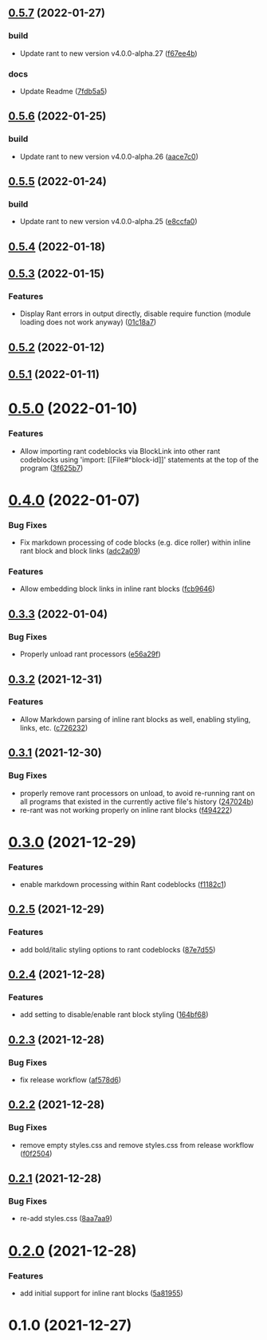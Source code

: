 ## [0.5.7](https://github.com/lanice/obsidian-rant/compare/0.5.6...0.5.7) (2022-01-27)


### build

* Update rant to new version v4.0.0-alpha.27 ([f67ee4b](https://github.com/lanice/obsidian-rant/commit/f67ee4b9cffe79fefac4f7b8b0adc579184bf83b))

### docs

* Update Readme ([7fdb5a5](https://github.com/lanice/obsidian-rant/commit/7fdb5a54f45eb79a7c370dfc5c86829b6a40e806))



## [0.5.6](https://github.com/lanice/obsidian-rant/compare/0.5.5...0.5.6) (2022-01-25)


### build

* Update rant to new version v4.0.0-alpha.26 ([aace7c0](https://github.com/lanice/obsidian-rant/commit/aace7c0a28acbbbdab8237e4f74b44de02713d21))



## [0.5.5](https://github.com/lanice/obsidian-rant/compare/0.5.4...0.5.5) (2022-01-24)


### build

* Update rant to new version v4.0.0-alpha.25 ([e8ccfa0](https://github.com/lanice/obsidian-rant/commit/e8ccfa060086c251e9f299def0b90a25f2aec383))



## [0.5.4](https://github.com/lanice/obsidian-rant/compare/0.5.3...0.5.4) (2022-01-18)



## [0.5.3](https://github.com/lanice/obsidian-rant/compare/0.5.2...0.5.3) (2022-01-15)


### Features

* Display Rant errors in output directly, disable require function (module loading does not work anyway) ([01c18a7](https://github.com/lanice/obsidian-rant/commit/01c18a75d9b2b8a9d8fc38ad6683e0df424ee902))



## [0.5.2](https://github.com/lanice/obsidian-rant/compare/0.5.1...0.5.2) (2022-01-12)



## [0.5.1](https://github.com/lanice/obsidian-rant/compare/0.5.0...0.5.1) (2022-01-11)



# [0.5.0](https://github.com/lanice/obsidian-rant/compare/0.4.0...0.5.0) (2022-01-10)


### Features

* Allow importing rant codeblocks via BlockLink into other rant codeblocks using 'import: [[File#^block-id]]' statements at the top of the program ([3f625b7](https://github.com/lanice/obsidian-rant/commit/3f625b70c4a0f8f9ee967d06d911ed606816853c))



# [0.4.0](https://github.com/lanice/obsidian-rant/compare/0.3.3...0.4.0) (2022-01-07)


### Bug Fixes

* Fix markdown processing of code blocks (e.g. dice roller) within inline rant block and block links ([adc2a09](https://github.com/lanice/obsidian-rant/commit/adc2a092b44f11dd96f919c920352a2b62364eca))


### Features

* Allow embedding block links in inline rant blocks ([fcb9646](https://github.com/lanice/obsidian-rant/commit/fcb9646864c210e5e89bc378009b10a89d4f001f))



## [0.3.3](https://github.com/lanice/obsidian-rant/compare/0.3.2...0.3.3) (2022-01-04)


### Bug Fixes

* Properly unload rant processors ([e56a29f](https://github.com/lanice/obsidian-rant/commit/e56a29f44dc51bbcc6121fd4363ee5c40a85d5d3))



## [0.3.2](https://github.com/lanice/obsidian-rant/compare/0.3.1...0.3.2) (2021-12-31)


### Features

* Allow Markdown parsing of inline rant blocks as well, enabling styling, links, etc. ([c726232](https://github.com/lanice/obsidian-rant/commit/c72623245b973902f1914b80d8e709a247e59bfe))



## [0.3.1](https://github.com/lanice/obsidian-rant/compare/0.3.0...0.3.1) (2021-12-30)


### Bug Fixes

* properly remove rant processors on unload, to avoid re-running rant on all programs that existed in the currently active file's history ([247024b](https://github.com/lanice/obsidian-rant/commit/247024b3272b9f78f862859f6394b750f3e322c4))
* re-rant was not working properly on inline rant blocks ([f494222](https://github.com/lanice/obsidian-rant/commit/abbe6e685ce147d18795e8ef18e883cef74c1659))



# [0.3.0](https://github.com/lanice/obsidian-rant/compare/0.2.5...0.3.0) (2021-12-29)


### Features

* enable markdown processing within Rant codeblocks ([f1182c1](https://github.com/lanice/obsidian-rant/commit/f1182c116551db61e53b7b9aebc742f177a70f5c))



## [0.2.5](https://github.com/lanice/obsidian-rant/compare/0.2.4...0.2.5) (2021-12-29)


### Features

* add bold/italic styling options to rant codeblocks ([87e7d55](https://github.com/lanice/obsidian-rant/commit/87e7d55e72c1d5624761d83a8c8c688e865445a5))



## [0.2.4](https://github.com/lanice/obsidian-rant/compare/0.2.3...0.2.4) (2021-12-28)


### Features

* add setting to disable/enable rant block styling ([164bf68](https://github.com/lanice/obsidian-rant/commit/164bf6841b7357e0d6a14d67509e0ef9713b5112))



## [0.2.3](https://github.com/lanice/obsidian-rant/compare/0.2.2...0.2.3) (2021-12-28)


### Bug Fixes

* fix release workflow ([af578d6](https://github.com/lanice/obsidian-rant/commit/af578d62844265b470ebfecc787f4a2eada9d366))



## [0.2.2](https://github.com/lanice/obsidian-rant/compare/0.2.1...0.2.2) (2021-12-28)


### Bug Fixes

* remove empty styles.css and remove styles.css from release workflow ([f0f2504](https://github.com/lanice/obsidian-rant/commit/f0f250437b777a760e6c7c63cba74752987417a4))



## [0.2.1](https://github.com/lanice/obsidian-rant/compare/0.2.0...0.2.1) (2021-12-28)


### Bug Fixes

* re-add styles.css ([8aa7aa9](https://github.com/lanice/obsidian-rant/commit/8aa7aa9379f299cc6d19364f4a7f02630afa660c))



# [0.2.0](https://github.com/lanice/obsidian-rant/compare/0.1.0...0.2.0) (2021-12-28)


### Features

* add initial support for inline rant blocks ([5a81955](https://github.com/lanice/obsidian-rant/commit/5a81955cedfca2348dccc2029d428da9dd4906fb))



# 0.1.0 (2021-12-27)



